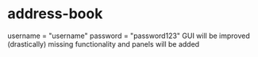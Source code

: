 # address-book

username = "username"
password = "password123"
GUI will be improved (drastically)
missing functionality and panels will be added
